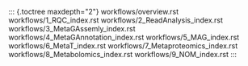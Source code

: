 ::: {.toctree maxdepth="2"}
workflows/overview.rst workflows/1_RQC_index.rst
workflows/2_ReadAnalysis_index.rst workflows/3_MetaGAssemly_index.rst
workflows/4_MetaGAnnotation_index.rst workflows/5_MAG_index.rst
workflows/6_MetaT_index.rst workflows/7_Metaproteomics_index.rst
workflows/8_Metabolomics_index.rst workflows/9_NOM_index.rst
:::
